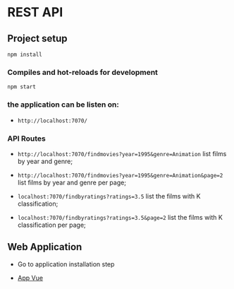# REST API

## Project setup
```
npm install
```

### Compiles and hot-reloads for development
```
npm start
```

### the application can be listen on:

- ``http://localhost:7070/``

### API Routes

- ``http://localhost:7070/findmovies?year=1995&genre=Animation`` list films by year and genre;

- ``http://localhost:7070/findmovies?year=1995&genre=Animation&page=2`` list films by year and genre per page;

- ``localhost:7070/findbyratings?ratings=3.5`` list the films with K classification;

- ``localhost:7070/findbyratings?ratings=3.5&page=2`` list the films with K classification per page;


## Web Application

- Go to application installation step

* [App Vue](./../App-Vue/README.md)